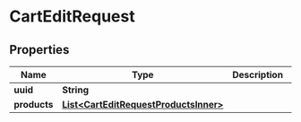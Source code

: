 

# CartEditRequest


## Properties

| Name | Type | Description | Notes |
|------------ | ------------- | ------------- | -------------|
|**uuid** | **String** |  |  [optional] |
|**products** | [**List&lt;CartEditRequestProductsInner&gt;**](CartEditRequestProductsInner.md) |  |  |




